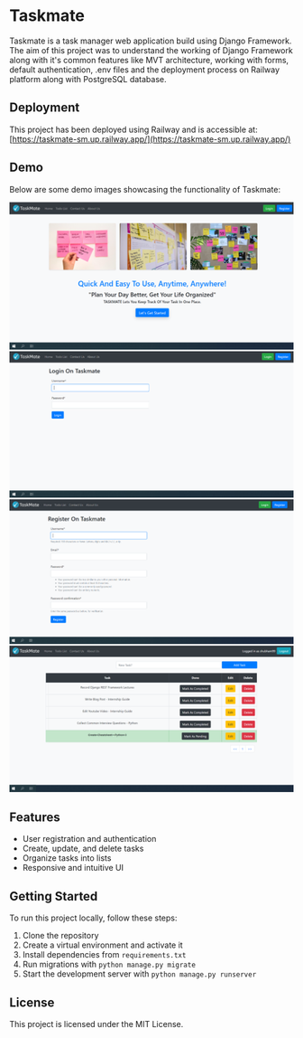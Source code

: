 # Taskmate

Taskmate is a task manager web application build using Django Framework. The aim of this project was to understand the working of Django Framework along with it's common features like MVT architecture, working with forms, default authentication, .env files and the deployment process on Railway platform along with PostgreSQL database.

## Deployment

This project has been deployed using Railway and is accessible at:  
[https://taskmate-sm.up.railway.app/](https://taskmate-sm.up.railway.app/)

## Demo

Below are some demo images showcasing the functionality of Taskmate:

<!-- Insert demo images here -->

![App Screenshot](static/images/taskmate-1.png)
![App Screenshot](static/images/taskmate-2.png)
![App Screenshot](static/images/taskmate-3.png)
![App Screenshot](static/images/taskmate-4.png)

## Features

- User registration and authentication
- Create, update, and delete tasks
- Organize tasks into lists
- Responsive and intuitive UI

## Getting Started

To run this project locally, follow these steps:

1. Clone the repository
2. Create a virtual environment and activate it
3. Install dependencies from `requirements.txt`
4. Run migrations with `python manage.py migrate`
5. Start the development server with `python manage.py runserver`

## License

This project is licensed under the MIT License.
